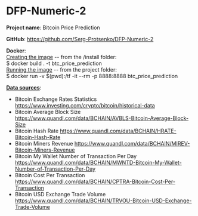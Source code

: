 # DFP-Numeric-2

**Project name**: Bitcoin Price Prediction

**GitHub**: https://github.com/Serg-Protsenko/DFP-Numeric-2

**Docker**: <br>
<u>Creating the image</u> -- from the /install folder:<br>
$ docker build . -t btc_price_prediction <br>
<u>Running the image</u> -- from the project folder:<br> 
$ docker run -v $(pwd):/tf -it --rm -p 8888:8888 btc_price_prediction


<u>**Data sources**</u>: <br>
* Bitcoin Exchange Rates Statistics https://www.investing.com/crypto/bitcoin/historical-data <br>
* Bitcoin Average Block Size https://www.quandl.com/data/BCHAIN/AVBLS-Bitcoin-Average-Block-Size <br>
* Bitcoin Hash Rate https://www.quandl.com/data/BCHAIN/HRATE-Bitcoin-Hash-Rate <br>
* Bitcoin Miners Revenue https://www.quandl.com/data/BCHAIN/MIREV-Bitcoin-Miners-Revenue <br>
* Bitcoin My Wallet Number of Transaction Per Day https://www.quandl.com/data/BCHAIN/MWNTD-Bitcoin-My-Wallet-Number-of-Transaction-Per-Day <br>
* Bitcoin Cost Per Transaction https://www.quandl.com/data/BCHAIN/CPTRA-Bitcoin-Cost-Per-Transaction
* Bitcoin USD Exchange Trade Volume https://www.quandl.com/data/BCHAIN/TRVOU-Bitcoin-USD-Exchange-Trade-Volume




